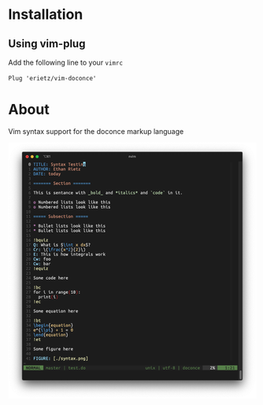 # Installation

## Using vim-plug

Add the following line to your `vimrc`

`Plug 'erietz/vim-doconce'`

# About

Vim syntax support for the doconce markup language

![Screenshot](./test/syntax.png)
